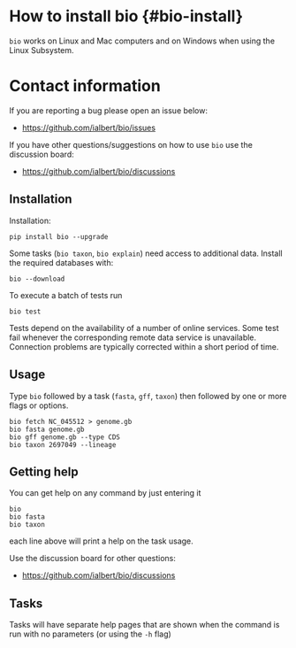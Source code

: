 # How to install bio {#bio-install}

`bio` works on Linux and Mac computers and on Windows when using the Linux Subsystem.

# Contact information

If you are reporting a bug please open an issue below:

*  https://github.com/ialbert/bio/issues

If you have other questions/suggestions on how to use  `bio` use the discussion board:

* https://github.com/ialbert/bio/discussions

## Installation

Installation:

    pip install bio --upgrade

Some tasks (`bio taxon`, `bio explain`) need access to additional data. Install the required databases with:

    bio --download

To execute a batch of tests run

    bio test

Tests depend on the availability of a number of online services. Some test fail whenever the corresponding remote data service is unavailable. Connection problems are typically corrected within a short period of time.

## Usage

Type `bio` followed by a task (`fasta`, `gff`, `taxon`) then followed by one or more flags or options.

    bio fetch NC_045512 > genome.gb
    bio fasta genome.gb
    bio gff genome.gb --type CDS
    bio taxon 2697049 --lineage

## Getting help

You can get help on any command by just entering it

    bio 
    bio fasta
    bio taxon

each line above will print a help on the task usage.

Use the discussion board for other questions:

* https://github.com/ialbert/bio/discussions

## Tasks

Tasks will have separate help pages that are shown when the command is run with no parameters (or using the `-h` flag)

